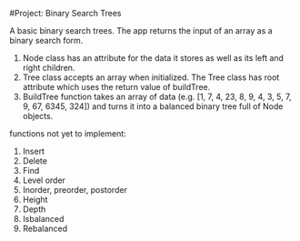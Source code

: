#Project: Binary Search Trees

A basic binary search trees.
The app returns the input of an array as a binary search form.

1. Node class has an attribute for the data it stores as well as its left and right children.
2. Tree class accepts an array when initialized. The Tree class has root attribute which uses the return value of buildTree.
3. BuildTree function takes an array of data (e.g. [1, 7, 4, 23, 8, 9, 4, 3, 5, 7, 9, 67, 6345, 324]) and turns it into a balanced binary tree full of Node objects.

functions not yet to implement:
1. Insert
2. Delete
3. Find
4. Level order
5. Inorder, preorder, postorder
6. Height
7. Depth
8. Isbalanced
9. Rebalanced